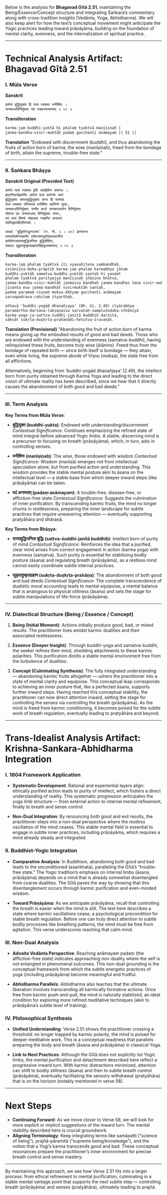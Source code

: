 Below is the analysis for **Bhagavad Gītā 2.51**, maintaining the Being/Essence/Concept structure and integrating Śaṅkara’s commentary along with cross-tradition insights (Vedānta, Yoga, Abhidharma). We will also keep alert for how the text’s conceptual movement might anticipate the Yogic practices leading toward prāṇāyāma, building on the foundation of mental clarity, evenness, and the internalization of spiritual practice.

---

# Technical Analysis Artifact: Bhagavad Gītā 2.51

### I. Mūla Verse

**Sanskrit**
```markdown
कर्मजं बुद्धियुक्ता हि फलं त्यक्त्वा मनीषिणः ।
जन्मबन्धविनिर्मुक्ताः पदं गच्छन्त्यनामयम् ॥ ५१ ॥
```

**Transliteration**
```markdown
karma-jaṃ buddhi-yuktā hi phalaṃ tyaktvā manīṣiṇaḥ |
janma-bandha-vinir-muktāḥ padaṃ gacchanti anāmayam || 51 ||
```

**Translation**
"Endowed with discernment (buddhi), and thus abandoning the fruits of action born of karma, the wise (manīṣiṇaḥ), freed from the bondage of birth, attain the supreme, trouble-free state."

---

### II. Śaṅkara Bhāṣya

**Sanskrit Original (Provided Text)**
```markdown
कर्मजं फलं त्यक्त्वा इति व्यवहितेन सम्बन्धः ।
इष्टानिष्टदेहप्राप्तिः कर्मजं फलं कर्मभ्यो जातं
बुद्धियुक्ताः समत्वबुद्धियुक्ताः सन्तः हि यस्मात्
फलं त्यक्त्वा परित्यज्य मनीषिणः ज्ञानिनो भूत्वा,
जन्मबन्धविनिर्मुक्ताः जन्मैव बन्धो जन्मबन्धस्तेन विनिर्मुक्ताः
जीवन्त एव जन्मबन्धात् विनिर्मुक्ताः सन्तः,
पदं परमं विष्णोः मोक्षाख्यं गच्छन्ति अनामयं
सर्वोपद्रवरहितमित्यर्थः ।

अथवा ‘बुद्धियोगाद्धनञ्जय’ (भ. गी. २ । ४९) इत्यारभ्य
परमार्थदर्शनलक्षणैव सर्वतःसम्प्लुतोदकस्थानीया
कर्मयोगजसत्त्वशुद्धिजनिता बुद्धिर्दर्शिता,
साक्षात् सुकृतदुष्कृतप्रहाणादिहेतुत्वश्रवणात् ॥ ५१ ॥
```

**Transliteration**
```markdown
karma-jaṃ phalaṃ tyaktvā iti vyavahitena sambandhaḥ.
iṣṭāniṣṭa-deha-prāptiḥ karma-jaṃ phalaṃ karmabhyo jātam
buddhi-yuktāḥ samatva-buddhi-yuktāḥ santaḥ hi yasmāt
phalaṃ tyaktvā parityajya manīṣiṇaḥ jñānino bhūtvā,
janma-bandha-vinir-muktāḥ janmaiva bandhaḥ janma-bandhas tena vinir-muktāḥ
jīvanta eva janma-bandhāt vinirmuktāḥ santaḥ,
padaṃ paramaṃ viṣṇoḥ mokṣa-ākhyaṃ gacchanti anāmayam
sarvopadrava-rahitam ityarthaḥ.

athavā ‘buddhi-yogād dhanañjaya’ (Bh. Gī. 2.49) ityārabhya
paramārtha-darśana-lakṣaṇaiva sarvataḥ-samplutodaka-sthānīyā
karma-yoga-ja-sattva-śuddhi-janitā buddhiḥ darśitā,
sākṣāt sukṛta-duṣkṛta-prahāṇādi-hetutva-śravaṇāt.
```

**Translation (Provisional)**
"Abandoning the fruit of action born of karma means giving up the embodied results of good and bad deeds. Those who are endowed with the understanding of evenness (samatva-buddhi), having relinquished these fruits, become truly wise (jñānins). Freed thus from the bondage of repeated birth — since birth itself is bondage — they attain, even while living, the supreme abode of Viṣṇu (mokṣa), the state free from all afflictions.

Alternatively, beginning from ‘buddhi-yogād dhanañjaya’ (2.49), the intellect born from purity obtained through Karma Yoga and leading to the direct vision of ultimate reality has been described, since we hear that it directly causes the abandonment of both good and bad deeds."

---

### III. Term Analysis

**Key Terms from Mūla Verse**:

- **बुद्धियुक्त (buddhi-yukta)**: Endowed with understanding/discernment
  *Contextual Significance*: Continues emphasizing the refined state of mind integral before advanced Yogic limbs. A stable, discerning mind is a precursor to focusing on breath (prāṇāyāma), which, in turn, aids in controlling senses.

- **मनीषिणः (manīṣiṇaḥ)**: The wise, those endowed with wisdom
  *Contextual Significance*: Wisdom (manīṣā) emerges not from intellectual speculation alone, but from purified action and understanding. This wisdom provides the stable mental posture akin to āsana on the intellectual level — a stable base from which deeper inward steps (like prāṇāyāma) can be taken.

- **पदं अनामयम् (padaṃ anāmayam)**: A trouble-free, disease-free, or affliction-free state
  *Contextual Significance*: Suggests the culmination of inner purification. By transcending karmic fruits, the mind no longer churns in restlessness, preparing the inner landscape for subtle practices that require unwavering attention — eventually supporting pratyāhāra and dhāraṇā.

**Key Terms from Bhāṣya**:

- **सत्त्वशुद्धिजनिता बुद्धिः (sattva-śuddhi-janitā buddhiḥ)**: Intellect born of purity of mind
  *Contextual Significance*: Reinforces the idea that a purified, clear mind arises from correct engagement in action (karma yoga) with evenness (samatva). Such purity is essential for stabilizing bodily posture (āsana) and regulating breath (prāṇāyāma), as a restless mind cannot easily coordinate subtle internal practices.

- **सुकृतदुष्कृतप्रहाण (sukṛta-duṣkṛta-prahāṇa)**: The abandonment of both good and bad deeds
  *Contextual Significance*: The complete transcendence of dualistic moral accounting leads to mental equipoise, a mental balance that is analogous to physical stillness (āsana) and sets the stage for subtle manipulations of life-force (prāṇāyāma).

---

### IV. Dialectical Structure (Being / Essence / Concept)

1. **Being (Initial Moment)**: Actions initially produce good, bad, or mixed results. The practitioner lives amidst karmic dualities and their associated restlessness.

2. **Essence (Deeper Insight)**: Through buddhi-yoga and samatva-buddhi, the seeker refines their mind, shedding attachments to these karmic polarities. This purification distills a stable mental environment free from the turbulence of dualities.

3. **Concept (Culminating Synthesis)**: The fully integrated understanding — abandoning karmic fruits altogether — ushers the practitioner into a state of mental clarity and equipoise. This conceptual leap corresponds to achieving an inner posture that, like a perfected āsana, supports further inward steps. Having reached this conceptual stability, the practitioner can now direct attention inward, setting the stage for controlling the senses via controlling the breath (prāṇāyāma). As the mind is freed from karmic conditioning, it becomes poised for the subtle work of breath regulation, eventually leading to pratyāhāra and beyond.

---

# Trans-Idealist Analysis Artifact: Krishna-Sankara-Abhidharma Integration

### I. 1804 Framework Application

- **Systematic Development**: Rational and experiential layers align: ethically purified action leads to purity of intellect, which fosters a direct understanding of reality. This systematic progression anticipates the yoga limb structure — from external action to internal mental refinement, finally to breath and sense control.

- **Non-Dual Integration**: By renouncing both good and evil results, the practitioner steps into a non-dual perspective where the restless oscillation of the mind ceases. This stable mental field is essential to engage in subtle inner practices, including prāṇāyāma, which requires a mind already steady and integrated.

### II. Buddhist-Yogic Integration

- **Comparative Analysis**: In Buddhism, abandoning both good and bad leads to the unconditioned (asaṅkhata), paralleling the Gītā’s “trouble-free state.” The Yogic tradition’s emphasis on internal limbs (āsana, prāṇāyāma) depends on a mind that is already somewhat disentangled from coarse dualities. The Gītā paves the way by showing that this disentanglement occurs through karmic purification and even-minded wisdom.

- **Toward Prāṇāyāma**: As we anticipate prāṇāyāma, recall that controlling the breath is easier when the mind is still. The text here describes a state where karmic oscillations cease, a psychological precondition for stable breath regulation. Before one can truly direct attention to subtle bodily processes like breathing patterns, the mind must be free from agitation. This verse underscores reaching that calm mind.

### III. Non-Dual Analysis

- **Advaita Vedānta Perspective**: Reaching anāmayam padaṃ (the affliction-free state) indicates approaching non-duality where the self is not entangled in phenomenal outcomes. This non-dual grounding is the conceptual framework from which the subtle energetic practices of yoga (including prāṇāyāma) become meaningful and fruitful.

- **Abhidharma Parallels**: Abhidharma also teaches that the ultimate liberation involves transcending all karmically formative actions. Once free from karmic push-and-pull, the mind is naturally stabilized, an ideal condition for exploring more refined meditative techniques (akin to prāṇāyāma’s subtle level of training).

### IV. Philosophical Synthesis

- **Unified Understanding**: Verse 2.51 shows the practitioner crossing a threshold: no longer trapped by karmic polarity, the mind is poised for deeper meditative work. This is a conceptual readiness that parallels preparing the body and breath (āsana and prāṇāyāma) in classical Yoga.

- **Link to Next Practices**: Although the Gītā does not explicitly list Yogic limbs, the mental purification and detachment described here reflect a progressive inward turn. With karmic distractions minimized, attention can shift to bodily stillness (āsana) and then to subtle breath control (prāṇāyāma), eventually facilitating the sensory withdrawal (pratyāhāra) that is on the horizon (notably mentioned in verse 58).

---

# Next Steps

- **Continuing Forward**: As we move closer to Verse 58, we will look for more explicit or implicit suggestions of the inward turn. The mental stability described here is crucial groundwork.
- **Aligning Terminology**: Keep integrating terms like samāpatti (“science of being”), prajñā-pāramitā (“supreme being/knowledge”), and the notion that a Yogi’s karma transcends good and bad. These conceptual resonances prepare the practitioner’s inner environment for precise breath control and sense mastery.

---

By maintaining this approach, we see how Verse 2.51 fits into a larger process: from ethical refinement to mental purification, culminating in a stable mental vantage point that supports the next subtle step — controlling breath (prāṇāyāma) and senses (pratyāhāra), ultimately leading to prajñā.
